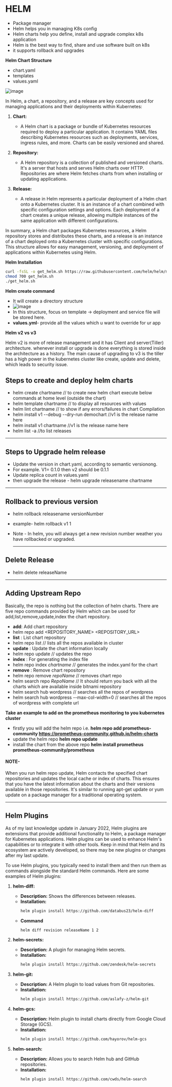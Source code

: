 # HELM

- Package manager
- Helm helps you in managing K8s config
- Helm charts help you define, install and upgrade complex k8s application
- Helm is the best way to find, share and use software built on k8s
- it supports rollback and upgrades


**Helm Chart Structure**
- chart.yaml
- templates
- values.yaml

![image](https://github.com/muppin/mastering-DevOps/assets/56094875/7847549a-2d14-47ad-b52f-b2a9408e66d1)


In Helm, a chart, a repository, and a release are key concepts used for managing applications and their deployments within Kubernetes:

1. **Chart:** 
   - A Helm chart is a package or bundle of Kubernetes resources required to deploy a particular application. It contains YAML files describing Kubernetes resources such as deployments, services, ingress rules, and more. Charts can be easily versioned and shared.

2. **Repository:** 
   - A Helm repository is a collection of published and versioned charts. It's a server that hosts and serves Helm charts over HTTP. Repositories are where Helm fetches charts from when installing or updating applications.

3. **Release:** 
   - A release in Helm represents a particular deployment of a Helm chart onto a Kubernetes cluster. It is an instance of a chart combined with specific configuration settings and options. Each deployment of a chart creates a unique release, allowing multiple instances of the same application with different configurations.

In summary, a Helm chart packages Kubernetes resources, a Helm repository stores and distributes these charts, and a release is an instance of a chart deployed onto a Kubernetes cluster with specific configurations. This structure allows for easy management, versioning, and deployment of applications within Kubernetes using Helm.

**Helm Installation**

   ```bash
   curl -fsSL -o get_helm.sh https://raw.githubusercontent.com/helm/helm/master/scripts/get-helm-3
   chmod 700 get_helm.sh
   ./get_helm.sh
   ```


**Helm create command**
- It will create a directory structure
- ![image](https://github.com/muppin/mastering-DevOps/assets/56094875/bf4bfdef-3a20-4d2b-acdf-473da4bf8c4e)
- In this structure, focus on template -> deployment and service file will be stored here.
- **values.yml**- provide all the values which u want to override for ur app

**Helm v2 vs v3**

Helm v2 is more of release management and it has Client and server(Tiller) architecture. whenever install or upgrade is done everything is stored inside the architecture as a history.
The main cause of upgrading to v3 is the tiller has a high power in the kubernetes cluster like create, update and delete, which leads to security issue. 


## Steps to create and deploy helm charts

- helm create chartname    // to create new helm chart
execute below commands at home level (outside the chart)
- helm template chartname  // to display all resources with values        
- helm lint chartname      // to show if any errors/failures in chart    Compilation   
- helm install v1 --debug --dry-run demochart   //v1 is the release name here
- helm install v1 chartname //v1 is the release name here
- helm list -a      //to list releases

___________________________________________________________________________________________________________________________

## Steps to Upgrade helm release

- Update the version in chart.yaml, according to semantic versionong.
- For example. V1= 0.1.0 then v2 should be 0.1.1
- Update replica count in values.yaml
- then upgrade the release -  helm upgrade releasename chartname

__________________________________________________________________________________________________________________________

## Rollback to previous version

- helm rollback releasename versionNumber
- example- helm rollback v1 1
- Note - In helm, you will always get a new revision number weather you have rollbacked or upgraded.

  ____________________________________________________________________________________________________________________________

## Delete Release

- helm delete releaseName
____________________________________________________________________________________________________________________________

## Adding Upstream Repo

Basically, the repo is nothing but the collection of helm charts. There are five repo commands provided by Helm which can be used for add,list,remove,update,index the chart repository.

- **add**: Add chart repository
- helm repo add <REPOSITORY_NAME> <REPOSITORY_URL>
- **list** : List chart repository
- helm repo list   // lists all the repos available in cluster
- **update** : Update the chart information locally
- helm repo update  // updates the repo
- **index** : For generating the index file
- helm repo index *chartname*  // generates the index.yaml for the chart
- **remove** : Remove chart repository
- helm repo remove *repoName*  // removes chart repo
- helm search repo *RepoName*  // It should return you back with all the charts which are available inside bitnami 
  repository
- helm search hub wordpress // searches all the repos of wordpress
- helm search hub wordpress  --max-col-width=0 // searches all the repos of wordpress with complete url

**Take an example to add on the prometheus monitoring to you kubernetes cluster**
- firstly you will add the helm repo i.e. **helm repo add prometheus-community https://prometheus-community.github.io/helm-charts**
- update the helm repo **helm repo update**
- install the chart from the above repo **helm install prometheus prometheus-community/prometheus**

#### NOTE-
When you run helm repo update, Helm contacts the specified chart repositories and updates the local cache or index of charts. This ensures that you have the latest information about the charts and their versions available in those repositories. It's similar to running apt-get update or yum update on a package manager for a traditional operating system.

____________________________________________________________________________________________________________________________

## Helm Plugins

As of my last knowledge update in January 2022, Helm plugins are extensions that provide additional functionality to Helm, a package manager for Kubernetes applications. Helm plugins can be used to enhance Helm's capabilities or to integrate it with other tools. Keep in mind that Helm and its ecosystem are actively developed, so there may be new plugins or changes after my last update.

To use Helm plugins, you typically need to install them and then run them as commands alongside the standard Helm commands. Here are some examples of Helm plugins:

1. **helm-diff:**
   - **Description:** Shows the differences between releases.
   - **Installation:**
     ```bash
     helm plugin install https://github.com/databus23/helm-diff
     ```
   - **Command**
     ```bash
     helm diff revision releaseName 1 2
     ```

2. **helm-secrets:**
   - **Description:** A plugin for managing Helm secrets.
   - **Installation:**
     ```bash
     helm plugin install https://github.com/zendesk/helm-secrets
     ```

3. **helm-git:**
   - **Description:** A Helm plugin to load values from Git repositories.
   - **Installation:**
     ```bash
     helm plugin install https://github.com/aslafy-z/helm-git
     ```

4. **helm-gcs:**
   - **Description:** Helm plugin to install charts directly from Google Cloud Storage (GCS).
   - **Installation:**
     ```bash
     helm plugin install https://github.com/hayorov/helm-gcs
     ```

5. **helm-search:**
   - **Description:** Allows you to search Helm hub and GitHub repositories.
   - **Installation:**
     ```bash
     helm plugin install https://github.com/cwds/helm-search
     ```

 

